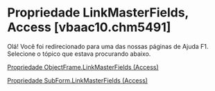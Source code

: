 
# Propriedade LinkMasterFields, Access [vbaac10.chm5491]

Olá! Você foi redirecionado para uma das nossas páginas de Ajuda F1. Selecione o tópico que estava procurando abaixo.

[Propriedade ObjectFrame.LinkMasterFields (Access)](http://msdn.microsoft.com/library/1e3b8cb7-a061-369a-4ff4-44d6989c3234%28Office.15%29.aspx)

[Propriedade SubForm.LinkMasterFields (Access)](http://msdn.microsoft.com/library/b5be0557-a75c-dacc-e842-b9196edf37ce%28Office.15%29.aspx)

